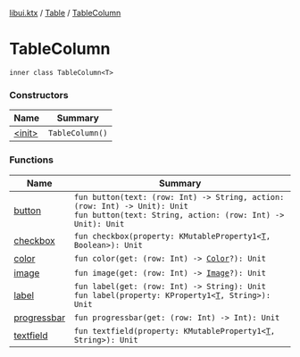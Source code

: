 [libui.ktx](../../README.md) / [Table](../README.md) / [TableColumn](README.md)

# TableColumn

`inner class TableColumn<T>`

### Constructors

| Name | Summary |
|---|---|
| [&lt;init&gt;](-init-.md) | `TableColumn()` |

### Functions

| Name | Summary |
|---|---|
| [button](button.md) | `fun button(text: (row: Int) -> String, action: (row: Int) -> Unit): Unit`<br>`fun button(text: String, action: (row: Int) -> Unit): Unit` |
| [checkbox](checkbox.md) | `fun checkbox(property: KMutableProperty1<`[`T`](README.md#T)`, Boolean>): Unit` |
| [color](color.md) | `fun color(get: (row: Int) -> `[`Color`](../../../libui.ktx.draw/-color/README.md)`?): Unit` |
| [image](image.md) | `fun image(get: (row: Int) -> `[`Image`](../../../libui.ktx.draw/-image/README.md)`?): Unit` |
| [label](label.md) | `fun label(get: (row: Int) -> String): Unit`<br>`fun label(property: KProperty1<`[`T`](README.md#T)`, String>): Unit` |
| [progressbar](progressbar.md) | `fun progressbar(get: (row: Int) -> Int): Unit` |
| [textfield](textfield.md) | `fun textfield(property: KMutableProperty1<`[`T`](README.md#T)`, String>): Unit` |

